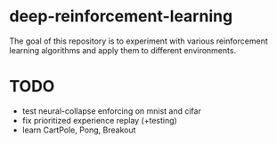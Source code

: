 # deep-reinforcement-learning

The goal of this repository is to experiment 
with various reinforcement learning algorithms
and apply them to different environments.

# TODO
- test neural-collapse enforcing on mnist and cifar
- fix prioritized experience replay (+testing)
- learn CartPole, Pong, Breakout
